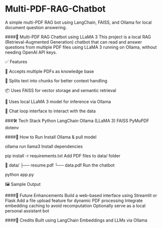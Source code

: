 # Multi-PDF-RAG-Chatbot
A simple multi-PDF RAG bot using LangChain, FAISS, and Ollama for local document question answering.


####🧠 Multi-PDF RAG Chatbot using LLaMA 3
This project is a local RAG (Retrieval-Augmented Generation) chatbot that can read and answer questions from multiple PDF files using LLaMA 3 running on Ollama, without needing OpenAI API keys.

✅ Features

📄 Accepts multiple PDFs as knowledge base

🧩 Splits text into chunks for better context handling

📦 Uses FAISS for vector storage and semantic retrieval

🤖 Uses local LLaMA 3 model for inference via Ollama

🔁 Chat loop interface to interact with the data

###🛠️ Tech Stack
Python
LangChain
Ollama (LLaMA 3)
FAISS
PyMuPDF
dotenv


####🧪 How to Run
Install Ollama & pull model

ollama run llama3
Install dependencies

pip install -r requirements.txt
Add PDF files to data/ folder

📁 data/
├── resume.pdf
└── data.pdf
Run the chatbot

python app.py


🖼️ Sample Output

####🚀 Future Enhancements
Build a web-based interface using Streamlit or Flask
Add a file upload feature for dynamic PDF processing
Integrate embedding caching to avoid recomputation
Optionally serve as a local personal assistant bot


####🧠 Credits
Built using LangChain
Embeddings and LLMs via Ollama
